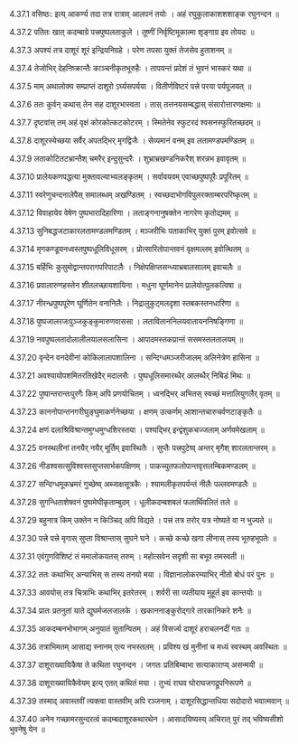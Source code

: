 4.37.1
वसिष्ठः:
इत्य् आकर्ण्य तदा तत्र रात्राव् आलपनं तयोः ।
अहं रघुकुलाकाशशशाङ्क रघुनन्दन ॥


4.37.2
पतितः खात् कदम्बाग्रे पत्त्रपुष्पलताकुले ।
तूष्णीं निर्वृष्टिमूकात्मा शृङ्गाग्र इव तोयदः ॥


4.37.3
अपश्यं तत्र दाशूरं शूरं इन्द्रियनिग्रहे ।
परेण तपसा युक्तं तेजसेव हुताशनम् ॥


4.37.4
तेजोभिर् देहनिष्क्रान्तैः काञ्चनीकृतभूरुहैः ।
तापयन्तं प्रदेशं तं भुवनं भास्करं यथा ॥


4.37.5
माम् अथालोक्य सम्प्राप्तं दाशूरो ऽर्घ्यसपर्यया ।
वितीर्णविष्टरं पत्त्रे परया पर्यपूजयत् ॥


4.37.6
ततः कुर्वन् कथास् तेन सह दाशूरभास्वता ।
तास् तत्तनयसम्बद्धास् संसारोत्तारणक्षमाः ॥


4.37.7
दृष्टवांस् तम् अहं वृक्षं कोरकोत्कटकोटरम् ।
स्मितेनेव स्फुटरदं श्वसनस्फुरितच्छदम् ॥


4.37.8
दाशूरस्येच्छया सर्वैर् अपतद्भिर् मृगद्विजैः ।
सेव्यमानं वनम् इव लतामण्डपमण्डितम् ॥


4.37.9
लताकोटितटभ्रान्तैश् चमरैर् इन्दुसुन्दरैः ।
शुभ्राभ्रखण्डनिकरैश् शरन्नभ इवावृतम् ॥


4.37.10
प्रालेयकणपद्धत्या मुक्तावल्याभ्यलङ्कृतम् ।
सर्वावयवम् एवाच्छपुष्पपूरैः प्रपूरितम् ॥


4.37.11
स्वरेणुचन्दनालेपैस् समालब्धम् अखण्डितम् ।
स्वच्छदाभोगविपुलरक्ताम्बरपरिष्कृतम् ॥


4.37.12
विवाहायेव वेषेण पुष्पभारादिहारिणा ।
लताङ्गनानुषक्तेन नागरेण कृतोद्यमम् ॥


4.37.13
सुनिबद्धजटाकारलतामण्डलमण्डितम् ।
मञ्जरीभिः पताकाभिर् युक्तं पुरम् इवोत्सवे ॥


4.37.14
मृगकण्डूयनध्वस्तपुष्पधूलिविधूसरम् ।
प्रोत्सारितोपान्तवनं वृक्षमल्लम् इवोत्थितम् ॥


4.37.15
बर्हिभिः कुसुमोद्वान्तपरागपरिपाटलैः ।
निक्षेपक्षिप्तसन्ध्याभ्रबालसालम् इवाचलैः ॥


4.37.16
प्रवालारुणहस्तेन शीतलच्छायशायिना ।
मधुना घूर्णमानेन प्रालेयोत्पुलकत्विषा ॥


4.37.17
नीरन्ध्रपुष्पपूरेण घूर्णितेन वनानिलैः ।
निद्रालुकुट्मलदृशा स्तबकस्तनधारिणा ॥


4.37.18
पुष्पजालरजःपुञ्जकुङ्कुमारुणवाससा ।
लताविताननिलयवातायननिषङ्गिणा ॥


4.37.19
नवपुष्पलतादोलालीलयालसलासिना ।
आपादमस्तकप्रान्तं ससमस्तलतालयम् ॥


4.37.20
वृन्देन वनदेवीनां कोकिलालापशालिना ।
सन्दिग्धमञ्जरीजालम् अलिनेत्रेण हासिना ॥


4.37.21
अवश्यायोपशमितरतिखेदैर् मदालसैः ।
पुष्पधूलिसमारब्धैर् आलब्धैर् निबिडं मिथः ॥


4.37.22
पुष्पान्तरान्तःपुरगैः किम् अपि प्रणयोचितम् ।
ध्वनद्भिर् अभितस् स्वच्छं मत्तालियुगलैर् वृतम् ॥


4.37.23
काननोपान्तनगरीघुङ्घुमाकर्णनेच्छया ।
क्षणम् उत्कर्णम् आशान्तचारुचर्वणटाङ्कृतैः ॥


4.37.24
क्षणं दलाश्रिविश्रान्तमुग्धमुग्धशिरस्तया ।
पश्यद्भिर् इन्द्वंशुकचज्जलाम् अर्णवमेखलाम् ॥


4.37.25
वनस्थलीनां तनयैर् नयैर् मूर्तिम् इवास्थितैः ।
सुप्तैः पत्त्रपुटेष्व् अन्तर् मृगैश् शारलतान्तरम् ॥


4.37.26
नीडश्वसत्सुविश्वस्तसुप्तसार्भकपक्षिणम् ।
पाकच्युतफलोपान्तवृत्तलम्बिकमण्डलम् ॥


4.37.27
सन्दिग्धमूकभ्रमरं गुच्छेष्व् अब्जाक्षसूत्रकैः ।
श्यामलीकृतपर्यन्तं नीलैः पल्लवमण्डलैः ॥


4.37.28
सुगन्धिताशेषवनं पुष्पमेघीकृताम्बुदम् ।
धूलीकदम्बशबलं फलार्थिवलितं तले ॥


4.37.29
बहुनात्र किम् उक्तेन न किञ्चिद् अपि विद्यते ।
पत्त्रं तत्र तरोर् यत्र नोष्यते वा न भुज्यते ॥


4.37.30
पत्त्रे पत्त्रे मृगास् सुप्ता विश्रान्तास् सुघने घने ।
कच्छे कच्छे खगा लीनास् तस्य भूरुहभूपतेः ॥


4.37.31
एवंगुणविशिष्टं तं ममालोकयतस् तरुम् ।
महोत्सवेन सदृशी सा बभूव तमस्वती ॥


4.37.32
ततः कथाभिर् अन्याभिस् स तस्य तनयो मया ।
विज्ञानालोकरम्याभिर् नीतो बोधं परं पुनः ॥


4.37.33
आवयोस् तत्र चित्राभिः कथाभिर् इतरेतरम् ।
शर्वरी सा व्यतीयाय मुहूर्त इव कान्तयोः ॥


4.37.34
प्रातः प्रतनुतां याते द्युघर्मजलजालके ।
खकाननाङ्कुरोद्गारे तारकानिकरे शनैः ॥


4.37.35
आकदम्बनभोभागम् अनुयातं सुतान्वितम् ।
अहं विसर्ज्य दाशूरं हराचलनदीं गतः ॥


4.37.36
तत्राभिमतम् आसाद्य स्नानम् एत्य नभस्तलम् ।
प्रविश्य खं मुनीनां च मध्यं स्वस्थम् अवस्थितः ॥


4.37.37
दाशूराख्यायिकैषा ते कथिता रघुनन्दन ।
जगतः प्रतिबिम्बाभा सत्याकाराप्य् असन्मयी ॥


4.37.38
दाशूराख्यायिकैवेयम् इत्य् एतत् कथितं मया ।
तुभ्यं राघव घोराघजगद्रूपनिरूपणे ॥


4.37.39
तस्माद् अवास्तवीं त्यक्त्वा वास्तवीम् अपि रञ्जनाम् ।
दाशूरसिद्धान्तधिया सदोदारो भवात्मवान् ॥


4.37.40
अनेन गच्छामरसुन्दरत्वं कदम्बदाशूरकथारथेन ।
आसादयिष्यस्य् अचिरात् पुरं तद् भविष्यसीशो भुवनेषु येन ॥

